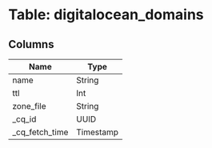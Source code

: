 
# Table: digitalocean_domains

## Columns
| Name        | Type           |
| ------------- | ------------- |
|name|String|
|ttl|Int|
|zone_file|String|
|_cq_id|UUID|
|_cq_fetch_time|Timestamp|
